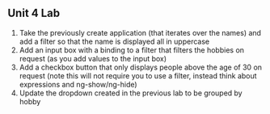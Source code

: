 ## Unit 4 Lab

1. Take the previously create application (that iterates over the names) and add a filter so that the name is displayed all in uppercase
2. Add an input box with a binding to a filter that filters the hobbies on request (as you add values to the input box)
3. Add a checkbox button that only displays people above the age of 30 on request (note this will not require you to use a filter, instead think about expressions and ng-show/ng-hide)
4. Update the dropdown created in the previous lab to be grouped by hobby
